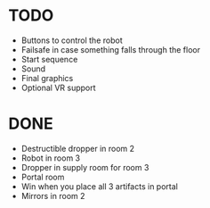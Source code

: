 # TODO
- Buttons to control the robot
- Failsafe in case something falls through the floor
- Start sequence
- Sound
- Final graphics
- Optional VR support

# DONE
- Destructible dropper in room 2
- Robot in room 3
- Dropper in supply room for room 3
- Portal room
- Win when you place all 3 artifacts in portal
- Mirrors in room 2